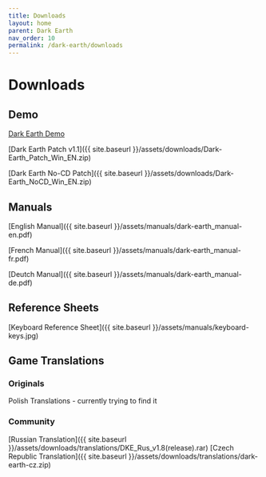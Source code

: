 ```yaml
---
title: Downloads
layout: home
parent: Dark Earth
nav_order: 10
permalink: /dark-earth/downloads
---
```


# Downloads

## Demo

[Dark Earth Demo](https://archive.org/download/DKEDEMO/DKEDEMO.zip)

[Dark Earth Patch v1.1]({{ site.baseurl }}/assets/downloads/Dark-Earth_Patch_Win_EN.zip)

[Dark Earth No-CD Patch]({{ site.baseurl }}/assets/downloads/Dark-Earth_NoCD_Win_EN.zip)

## Manuals

[English Manual]({{ site.baseurl }}/assets/manuals/dark-earth_manual-en.pdf)

[French Manual]({{ site.baseurl }}/assets/manuals/dark-earth_manual-fr.pdf)

[Deutch Manual]({{ site.baseurl }}/assets/manuals/dark-earth_manual-de.pdf)

## Reference Sheets

[Keyboard Reference Sheet]({{ site.baseurl }}/assets/manuals/keyboard-keys.jpg)

## Game Translations

### Originals
Polish Translations - currently trying to find it

### Community
[Russian Translation]({{ site.baseurl }}/assets/downloads/translations/DKE_Rus_v1.8(release).rar)
[Czech Republic Translation]({{ site.baseurl }}/assets/downloads/translations/dark-earth-cz.zip)
